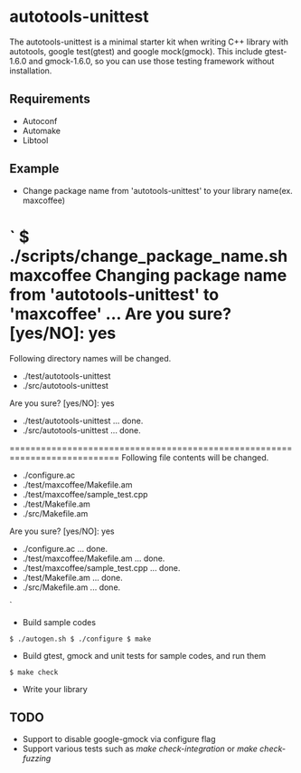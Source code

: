 autotools-unittest
==================

The autotools-unittest is a minimal starter kit when writing C++ library
with autotools, google test(gtest) and google mock(gmock).
This include gtest-1.6.0 and gmock-1.6.0,
so you can use those testing framework without installation.

Requirements
------------

* Autoconf
* Automake
* Libtool

Example
-------

* Change package name from 'autotools-unittest' to your library name(ex. maxcoffee)

`
$ ./scripts/change_package_name.sh maxcoffee
Changing package name from 'autotools-unittest' to 'maxcoffee' ... Are you sure? [yes/NO]: yes
===========================================================================
Following directory names will be changed.

* ./test/autotools-unittest
* ./src/autotools-unittest

Are you sure? [yes/NO]: yes

* ./test/autotools-unittest ... done.
* ./src/autotools-unittest ... done.

===========================================================================
Following file contents will be changed.

* ./configure.ac
* ./test/maxcoffee/Makefile.am
* ./test/maxcoffee/sample_test.cpp
* ./test/Makefile.am
* ./src/Makefile.am

Are you sure? [yes/NO]: yes

* ./configure.ac ... done.
* ./test/maxcoffee/Makefile.am ... done.
* ./test/maxcoffee/sample_test.cpp ... done.
* ./test/Makefile.am ... done.
* ./src/Makefile.am ... done.

`

* Build sample codes

`
$ ./autogen.sh
$ ./configure
$ make
`

* Build gtest, gmock and unit tests for sample codes, and run them

`
$ make check
`

* Write your library

TODO
----

* Support to disable google-gmock via configure flag
* Support various tests such as *make check-integration* or *make check-fuzzing*

